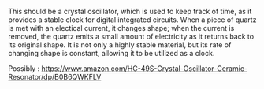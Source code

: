 This should be a crystal oscillator, which is used to keep track of time, as it provides a stable clock for digital integrated circuits. When a piece of quartz is met with an electical current, it changes shape; when the current is removed, the quartz emits a small amount of electricity as it returns back to its original shape. It is not only a highly stable material, but its rate of changing shape is constant, allowing it to be utilized as a clock. 

Possibly : https://www.amazon.com/HC-49S-Crystal-Oscillator-Ceramic-Resonator/dp/B0B6QWKFLV